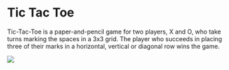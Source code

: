 # Tic Tac Toe

Tic-Tac-Toe is a paper-and-pencil game for two players, X and O, who take turns marking the spaces in a 3x3 grid. The player who succeeds in placing three of their marks in a horizontal, vertical or diagonal row wins the game.


   <img src ="https://upload.wikimedia.org/wikipedia/commons/7/7d/Tic-tac-toe-animated.gif" />
   
   
   
